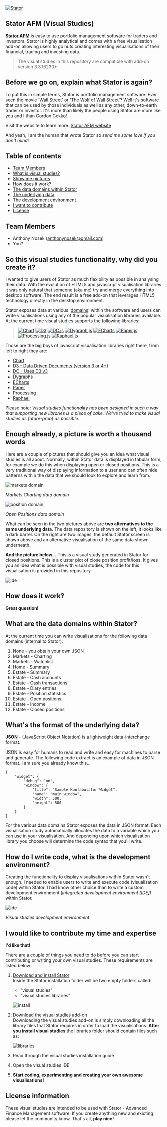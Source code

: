 <a href="http://www.stator-afm.com/">![Stator](https://raw.githubusercontent.com/anthonynosek/stator-visual-studies/master/_misc/graphics/stator_icon.png?raw=true)</a>

## Stator AFM (Visual Studies)

<a href="http://www.stator-afm.com">**Stator AFM**</a> is easy to use portfolio management software for traders and investors. Stator is highly analytical and comes with a free visualisation add-on allowing users to go nuts creating interesting visualisations of their financial, trading and investing data.

> The visual studies in this repository are compatible with add-on version 3.3.16230+

## Before we go on, explain what Stator is again?

To put this in simple terms, Stator is portfolio management software. Ever seen the movie <a href="http://www.imdb.com/title/tt0094291/">'Wall Street'</a> or <a href="http://www.imdb.com/title/tt0993846/">'The Wolf of Wall Street'</a>? Well it's software that can be used by those individuals as well as any other, down-to-earth trader or investor. It's more than likely the people using Stator are more like you and I than Gordon Gekko!

Visit the website to learn more:
<a href="http://www.stator-afm.com">Stator AFM website</a>

And yeah, I am the human that wrote Stator so <i>send me some love if you don't mind</i>!

## Table of contents
 
* [Team Members](#team-members)
* [What is visual studies?](#what-visual)
* [Show me pictures](#show-pictures)
* [How does it work?](#how-work)
* [The data domains within Stator](#data-domains)
* [The underlying data](#data)
* [The development environment](#ide-environment)
* [I want to contribute](#contribute)
* [License](#license)
 
## <a name="team-members"></a>Team Members
* Anthony Nosek (<anthonynosek@gmail.com>)
* You?

## <a name="what-visual"></a>So this visual studies functionality, why did you create it?

I wanted to give users of Stator as much flexibility as possible in analysing their data. With the evolution of HTML5 and javascript visualisation libraries it was only natural that someone (aka me) try and merge everything into desktop software. The end result is a free add-on that leverages HTML5 technology directly in the desktop environment.

Stator exposes data at various '[domains](#data-domains)' within the software and users can write visualisations using any of the popular visualisation libraries available. At the current time visual studies supports the following libraries:

> <a href="http://chartjs.org/">![Chart](https://raw.githubusercontent.com/anthonynosek/stator-visual-studies/master/_misc/graphics/icon_chartjs.png?raw=true)</a> 
> <a href="http://d3js.org/">![D3](https://raw.githubusercontent.com/anthonynosek/stator-visual-studies/master/_misc/graphics/icon_d3js.jpg?raw=true)</a> 
> <a href="http://nickqizhu.github.io/dc.js/">![DC.js](https://raw.githubusercontent.com/anthonynosek/stator-visual-studies/master/_misc/graphics/icon_dcjs.jpg?raw=true)</a> 
> <a href="http://dygraphs.com/">![Dygraph.js](https://raw.githubusercontent.com/anthonynosek/stator-visual-studies/master/_misc/graphics/icon_dygraphsjs.jpg?raw=true)</a>
> <a href="http://echarts.baidu.com/">![ECharts](https://raw.githubusercontent.com/anthonynosek/stator-visual-studies/master/_misc/graphics/icon_echarts.png?raw=true)</a>
> <a href="http://paperjs.org/">![Paper.js](https://raw.githubusercontent.com/anthonynosek/stator-visual-studies/master/_misc/graphics/icon_paperjs.jpg?raw=true)</a> 
> <a href="http://processingjs.org/">![Processing.js](https://raw.githubusercontent.com/anthonynosek/stator-visual-studies/master/_misc/graphics/icon_processingjs.jpg?raw=true)</a> 
> <a href="http://raphaeljs.com/">![Raphael.js](https://raw.githubusercontent.com/anthonynosek/stator-visual-studies/master/_misc/graphics/icon_raphaeljs.jpg?raw=true)</a> 

Those are the big boys of javascript visualisation libraries right there, from left to right they are:

* <a href="http://chartjs.org/">Chart</a>
* <a href="http://d3js.org/">D3 - Data Driven Documents (version 3 or 4+)</a>
* <a href="http://nickqizhu.github.io/dc.js/">DC - Uses D3 v3</a>
* <a href="http://dygraphs.com/">Dygraphs</a>
* <a href="http://echarts.baidu.com/">ECharts</a>
* <a href="http://paperjs.org/">Paper</a>
* <a href="http://processingjs.org/">Processing</a>
* <a href="http://raphaeljs.com/">Raphael</a>

Please note: <i>Visual studies functionality has been designed in such a way that supporting new libraries is a piece of cake. We've tried to make visual studies as future-proof as possible.</i>

## <a name="show-pictures"></a>Enough already, a picture is worth a thousand words

Here are a couple of pictures that should give you an idea what visual studies is all about. Normally, within Stator data is displayed in tabular form, for example we do this when displaying open or closed positions. This is a very traditional way of displaying information to a user and can often hide patterns within the data that we should look to explore and learn from.

![markets domain](https://raw.githubusercontent.com/anthonynosek/stator-visual-studies/master/_misc/graphics/visualstudies_chartdataexample.jpg?raw=true)

<i>Markets Charting data domain</i>

![position domain](https://raw.githubusercontent.com/anthonynosek/stator-visual-studies/master/_misc/graphics/visualstudies_closedpositiondataexample.jpg?raw=true)

<i>Open Positions data domain</i>

What can be seen in the two pictures above are **two alternatives to the same underlying data**. The data repository is shown on the left, it looks like a dark barrel. On the right are two images, the default Stator screen is shown above and an alternative visualisation of the same data shown underneath.

**And the picture below...** This is a visual study generated in Stator for closed positions. This is a cluster plot of close position profit/loss. It gives you an idea what is possible with visual studies, the code for this visualisation is provided in this repository.

![ide](https://raw.githubusercontent.com/anthonynosek/stator-visual-studies/master/_misc/graphics/131002_D3ClosedPositionClusterWithProfit.png?raw=true)

## <a name="how-work"></a>How does it work?

**Great question!**

## <a name="data-domains"></a>What are the data domains within Stator?

At the current time you can write visualisations for the following data domains (internal to Stator):

1. None - you obtain your own JSON
2. Markets - Charting
3. Markets - Watchlist
4. Home - Summary
5. Estate - Summary
6. Estate - Cash accounts
7. Estate - Cash transactions
8. Estate - Diary entries
9. Estate - Position statistics
10. Estate - Open positions
11. Estate - Income
12. Estate - Closed positions

## <a name="data"></a>What's the format of the underlying data?

**JSON** - (JavaScript Object Notation) is a lightweight data-interchange format.

JSON is easy for humans to read and write and easy for machines to parse and generate. The following code extract is an example of data in JSON format. I am sure you already know this...

```
{
	"widget": {
		"debug": "on",
		"window": {
			"title": "Sample Konfabulator Widget",
			"name": "main_window",
			"width": 500,
			"height": 500
		}
	}
}
```

For the various data domains Stator exposes the data in JSON format. Each visualisation study automatically allocates the data to a variable which you can use in your visualisation. And depending upon which visualisation library you choose will determine the code syntax that you'll write.

## <a name="ide-environment"></a>How do I write code, what is the development environment?

Creating the functionality to display visualisations within Stator wasn't enough. I needed to enable users to write and execute code (visualisation code) within Stator. I had know other choice than to write a custom development environment (<i>integrated development environment [IDE])</i> within Stator.

![ide](https://raw.githubusercontent.com/anthonynosek/stator-visual-studies/master/_misc/graphics/131002_DCStockMarketPriceDataInIDE.png?raw=true)

<i>Visual studies development environment</i>

## <a name="contribute"></a>I would like to contribute my time and expertise

**I'd like that!**

There are a couple of things you need to do before you can start contributing or writing your own visual studies. These requirements are listed below:

1. <a href="http://www.stator-afm.com">Download and install Stator</a>  
   Inside the Stator installation folder will be two empty folders called:   
   * "visual studies" 
   * "visual studies libraries"
   
	![install](https://raw.githubusercontent.com/anthonynosek/stator-visual-studies/master/_misc/graphics/screen_installfolders.png?raw=true)

2. <a href="http://www.stator-afm.com/about-stator-visualisation-studies/">Download the visual studies add-on</a>   
   Downloading the visual studies add-on is simply downloading all the library files that Stator requires in order to load the visualisations. **After you install visual studies** the libraries folder should contain files such as:  

	![libraries](https://raw.githubusercontent.com/anthonynosek/stator-visual-studies/master/_misc/graphics/screen_installfoldersvisuallibraries.png?raw=true)

3. Read through the visual studies installation guide
4. Open the visual studies IDE
5. **Start coding, experimenting and creating your own awesome visualisations!**

## <a name="license"></a>License information

These visual studies are intended to be used with Stator - Advanced Finance Management software. If you create anything new and exicting please let the community know. That's all, **play nice!**
